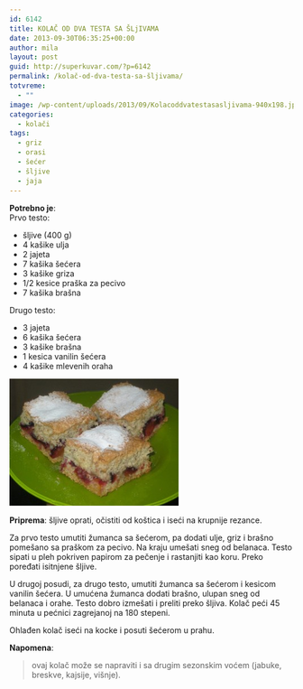 ```yaml
---
id: 6142
title: KOLAČ OD DVA TESTA SA ŠLjIVAMA
date: 2013-09-30T06:35:25+00:00
author: mila
layout: post
guid: http://superkuvar.com/?p=6142
permalink: /kolač-od-dva-testa-sa-šljivama/
totvreme:
  - ""
image: /wp-content/uploads/2013/09/Kolacoddvatestasasljivama-940x198.jpg
categories:
  - kolači
tags:
  - griz
  - orasi
  - šećer
  - šljive
  - jaja
---
```

**Potrebno je**:  
Prvo testo:

  * šljive (400 g)
  * 4 kašike ulja
  * 2 jajeta
  * 7 kašika šećera
  * 3 kašike griza
  * 1/2 kesice praška za pecivo
  * 7 kašika brašna

Drugo testo:

  * 3 jajeta
  * 6 kašika šećera
  * 3 kašike brašna
  * 1 kesica vanilin šećera
  * 4 kašike mlevenih oraha

[<img class="alignnone size-medium wp-image-6144" src="/wp-content/uploads/2013/09/Kolacoddvatestasasljivama-300x225.jpg" alt="Kolacoddvatestasasljivama" width="300" height="225" />](/wp-content/uploads/2013/09/Kolacoddvatestasasljivama.jpg)

**Priprema**: šljive oprati, očistiti od koštica i iseći na krupnije rezance.

Za prvo testo umutiti žumanca sa šećerom, pa dodati ulje, griz i brašno pomešano sa praškom za pecivo. Na kraju umešati sneg od belanaca. Testo sipati u pleh pokriven papirom za pečenje i rastanjiti kao koru. Preko poređati isitnjene šljive.

U drugoj posudi, za drugo testo, umutiti žumanca sa šećerom i kesicom vanilin šećera. U umućena žumanca dodati brašno, ulupan sneg od belanaca i orahe. Testo dobro izmešati i preliti preko šljiva. Kolač peći 45 minuta u pećnici zagrejanoj na 180 stepeni.

Ohlađen kolač iseći na kocke i posuti šećerom u prahu.

**Napomena**: 
> ovaj kolač može se napraviti i sa drugim sezonskim voćem (jabuke, breskve, kajsije, višnje).